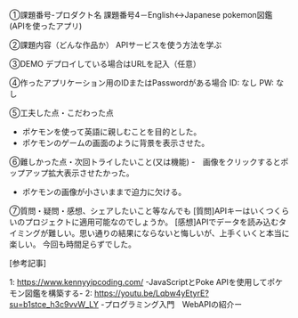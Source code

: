 ①課題番号-プロダクト名
課題番号4－English↔︎Japanese pokemon図鑑 (APIを使ったアプリ)

②課題内容（どんな作品か）
 APIサービスを使う方法を学ぶ

③DEMO
デプロイしている場合はURLを記入（任意）

④作ったアプリケーション用のIDまたはPasswordがある場合
ID: なし
PW: なし

⑤工夫した点・こだわった点
- ポケモンを使って英語に親しむことを目的とした。
- ポケモンのゲームの画面のように背景を表示させた。

⑥難しかった点・次回トライしたいこと(又は機能)
-　画像をクリックするとポップアップ拡大表示させたかった。
- ポケモンの画像が小さいままで迫力に欠ける。

⑦質問・疑問・感想、シェアしたいこと等なんでも
[質問]APIキーはいくつくらいのプロジェクトに適用可能なのでしょうか。
[感想]APIでデータを読み込むタイミングが難しい。思い通りの結果にならないと悔しいが、上手くいくと本当に楽しい。
今回も時間足らずでした。

[参考記事]

1: https://www.kennyyipcoding.com/  -JavaScriptとPoke APIを使用してポケモン図鑑を構築する-
2: https://youtu.be/Lqbw4yEtyrE?su=b1stce_h3c9vvW_LY -プログラミング入門　WebAPIの紹介ー
